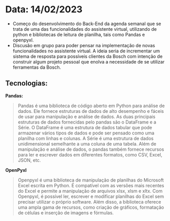 # Data: 14/02/2023

- Começo do desenvolvimento do Back-End da agenda semanal que se trata de uma das funcionalidades do assistente virtual, utilizando de python e bibliotecas de leitura de planilha, tais como Pandas e openpyxl.
- Discusão em grupo para poder pensar na implementação de novas funcionalidades no assistente virtual. A ideia seria de incrementar um sistema de resposta para possíveis clientes da Bosch com intenção de construir algum projeto pessoal que enolva a necessidade de se utilizar ferramentas da Bosch.

## Tecnologias:
**Pandas:** 
> Pandas é uma biblioteca de código aberto em Python para análise de dados. Ele fornece estruturas de dados de alto desempenho e fáceis de usar para manipulação e análise de dados. As duas principais estruturas de dados fornecidas pelo pandas são o DataFrame e a Série. O DataFrame é uma estrutura de dados tabular que pode armazenar vários tipos de dados e pode ser pensado como uma planilha com linhas e colunas. A Série é uma estrutura de dados unidimensional semelhante a uma coluna de uma tabela. Além de manipulação e análise de dados, o pandas também fornece recursos para ler e escrever dados em diferentes formatos, como CSV, Excel, JSON, etc.

**OpenPyxl**
> Openpyxl é uma biblioteca de manipulação de planilhas do Microsoft Excel escrita em Python. É compatível com as versões mais recentes do Excel e permite a manipulação de arquivos xlsx, xlsm e xltx. Com Openpyxl, é possível ler, escrever e modificar planilhas do Excel sem precisar utilizar o próprio software. Além disso, a biblioteca oferece uma ampla gama de recursos, como criação de gráficos, formatação de células e inserção de imagens e fórmulas.
